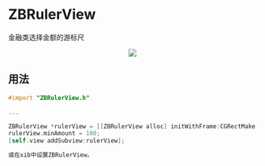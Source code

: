 # ZBRulerView
金融类选择金额的游标尺

<p align="center">
<img src="https://upload-images.jianshu.io/upload_images/5132421-d8439eede1d017e3.gif?imageMogr2/auto-orient/strip%7CimageView2/2/w/398">
</p>


## 用法

```objective-c
#import "ZBRulerView.h"

...

ZBRulerView *rulerView = [[ZBRulerView alloc] initWithFrame:CGRectMake(0, 200, CGRectGetWidth(self.view.frame), 100)];
rulerView.minAmount = 100;
[self.view addSubview:rulerView];

或在xib中设置ZBRulerView。
```
